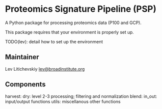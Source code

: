 Proteomics Signature Pipeline (PSP)
=========

A Python package for processing proteomics data (P100 and GCP).

This package requires that your environment is properly set up.

TODO(lev): detail how to set up the environment

Maintainer
----------
Lev Litichevskiy
lev@broadinstitute.org

Components
----------
harvest:
dry: level 2-3 processing; filtering and normalization
blend:
in_out: input/output functions
utils: miscellanous other functions
